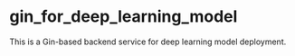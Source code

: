 # gin_for_deep_learning_model
This is a Gin-based backend service for deep learning model deployment. 
